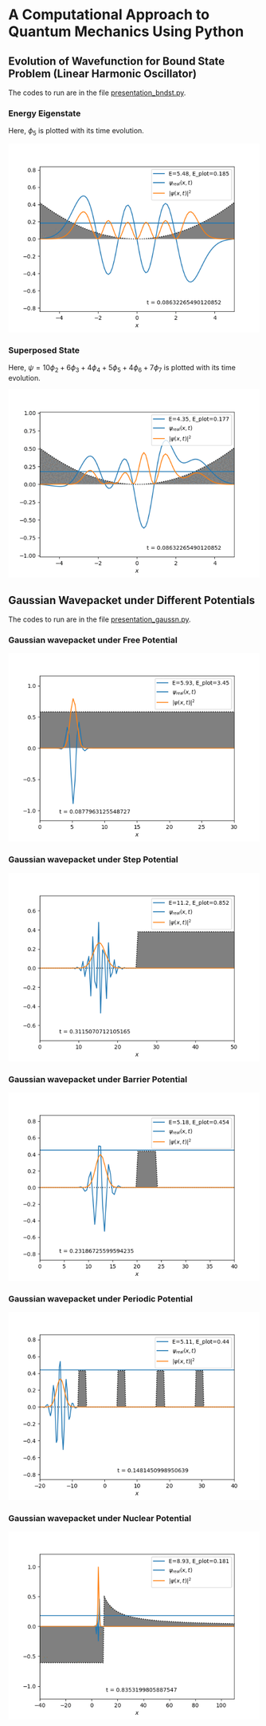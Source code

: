 # A Computational Approach to Quantum Mechanics Using Python

## Evolution of Wavefunction for Bound State Problem (Linear Harmonic Oscillator)
The codes to run are in the file [presentation_bndst.py](presentation_bndst.py).

### Energy Eigenstate
Here, $\phi_{5}$ is plotted with its time evolution.

![Eigenstate](https://github.com/suman122003/BSc_Physics_Codes/blob/main/DSE_4_Computational_QM_project/plots/eigenstate.gif)

### Superposed State
Here, $\psi = 10\phi_{2}+6\phi_{3}+4\phi_{4}+5\phi_{5}+4\phi_{6}+7\phi_{7}$ is plotted with its time evolution.

![Superposed State](https://github.com/suman122003/BSc_Physics_Codes/blob/main/DSE_4_Computational_QM_project/plots/superposed_state.gif)

## Gaussian Wavepacket under Different Potentials
The codes to run are in the file [presentation_gaussn.py](presentation_gaussn.py).

### Gaussian wavepacket under Free Potential
![Gaussian wavepacket under Free Potential](https://github.com/suman122003/BSc_Physics_Codes/blob/main/DSE_4_Computational_QM_project/plots/pot_free.gif)

### Gaussian wavepacket under Step Potential
![Gaussian wavepacket under Step Potential](https://github.com/suman122003/BSc_Physics_Codes/blob/main/DSE_4_Computational_QM_project/plots/pot_step.gif)

### Gaussian wavepacket under Barrier Potential
![Gaussian wavepacket under Barrier Potential](https://github.com/suman122003/BSc_Physics_Codes/blob/main/DSE_4_Computational_QM_project/plots/pot_barrier.gif)

### Gaussian wavepacket under Periodic Potential
![Gaussian wavepacket under Periodic Potential](https://github.com/suman122003/BSc_Physics_Codes/blob/main/DSE_4_Computational_QM_project/plots/pot_periodic.gif)

### Gaussian wavepacket under Nuclear Potential
![Gaussian wavepacket under Nuclear Potential](https://github.com/suman122003/BSc_Physics_Codes/blob/main/DSE_4_Computational_QM_project/plots/pot_nuclear.gif)

